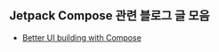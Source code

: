 ## Jetpack Compose 관련 블로그 글 모음
- [Better UI building with Compose](https://blog.naver.com/ksjmgrkks/223139677625)
